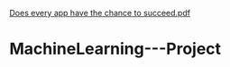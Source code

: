 [Does every app have the chance to succeed.pdf](https://github.com/AviChickvashvili/MachineLearning---Project/files/6771990/Does.every.app.have.the.chance.to.succeed.pdf)
# MachineLearning---Project
